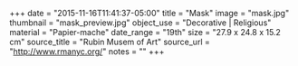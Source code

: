 +++
date = "2015-11-16T11:41:37-05:00"
title = "Mask"
image = "mask.jpg"
thumbnail = "mask_preview.jpg"
object_use = "Decorative | Religious"
material = "Papier-mache"
date_range = "19th"
size = "27.9 x 24.8 x 15.2 cm"
source_title = "Rubin Musem of Art"
source_url = "http://www.rmanyc.org/"
notes = ""
+++
